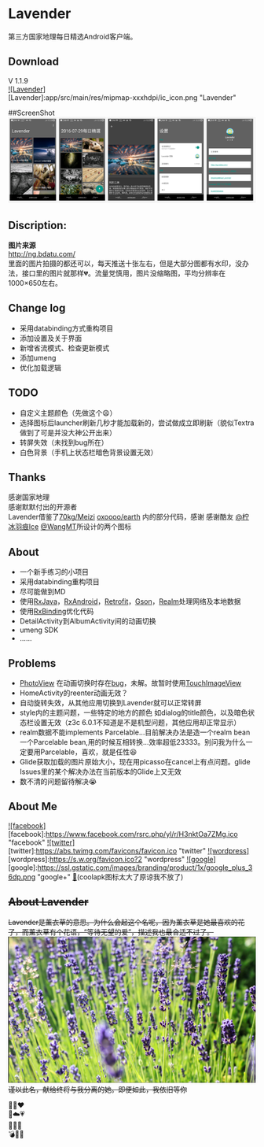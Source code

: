# Lavender
第三方国家地理每日精选Android客户端。


Download
--------
V 1.1.9  
[![Lavender]](app/Lavender.apk)  
[Lavender]:app/src/main/res/mipmap-xxxhdpi/ic_icon.png "Lavender"


##ScreenShot
![](screenshot/screenshot_v1.1.9.png)


Discription:
-----------------
**图片来源**  
http://ng.bdatu.com/  
里面的图片拍摄的都还可以，每天推送十张左右，但是大部分图都有水印，没办法，接口里的图片就那样:broken_heart:。流量党慎用，图片没缩略图，平均分辨率在1000×650左右。


Change log
----------
* 采用databinding方式重构项目
* 添加设置及关于界面
* 新增省流模式、检查更新模式
* 添加umeng
* 优化加载逻辑


TODO
----
* 自定义主题颜色（先做这个:weary:）
* 选择图标后launcher刷新几秒才能加载新的，尝试做成立即刷新（貌似Textra做到了可是并没大神公开出来）
* 转屏失效（未找到bug所在）
* 白色背景（手机上状态栏暗色背景设置无效）


Thanks
-----------------
感谢国家地理  
感谢默默付出的开源者  
Lavender借鉴了[70kg/Meizi](https://github.com/70kg/Meizi) [oxoooo/earth](https://github.com/oxoooo/earth) 内的部分代码，感谢
感谢酷友 [@柠冰羽痕Ice](http://www.coolapk.com/u/482620) [@WangMT](http://www.coolapk.com/u/413199)所设计的两个图标


About
-----
* 一个新手练习的小项目
* 采用databinding重构项目
* 尽可能做到MD
* 使用[RxJava](https://github.com/ReactiveX/RxJava)，[RxAndroid](https://github.com/ReactiveX/RxAndroid)，[Retrofit](https://github.com/square/retrofit)，[Gson](https://github.com/google/gson)，[Realm](https://github.com/realm/realm-java)处理网络及本地数据 
* 使用[RxBinding](https://github.com/JakeWharton/RxBinding)优化代码
* DetailActivity到AlbumActivity间的动画切换
* umeng SDK
* ......

Problems
--------
* [PhotoView](https://github.com/chrisbanes/PhotoView) 在动画切换时存在[bug](https://github.com/chrisbanes/PhotoView/issues/243)，未解。故暂时使用[TouchImageView](https://github.com/MikeOrtiz/TouchImageView)
* HomeActivity的reenter动画无效？
* 自动旋转失效，从其他应用切换到Lavender就可以正常转屏
* style内的主题问题，一些特定的地方的颜色 如dialog的title颜色，以及暗色状态栏设置无效（z3c 6.0.1不知道是不是机型问题，其他应用却正常显示）
* realm数据不能implements Parcelable...目前解决办法是造一个realm bean一个Parcelable bean,用的时候互相转换...效率超低23333。别问我为什么一定要用Parcelable，喜欢，就是任性:laughing:
* Glide获取加载的图片原始大小，现在用picasso在cancel上有点问题。glide Issues里的某个解决办法在当前版本的Glide上又无效
* 数不清的问题留待解决:sob:




About Me
--------
[![facebook]](https://www.facebook.com/profile.php?id=100008406013865)  
[facebook]:https://www.facebook.com/rsrc.php/yl/r/H3nktOa7ZMg.ico "facebook"
[![twitter]](https://twitter.com/ComtinueD)  
[twitter]:https://abs.twimg.com/favicons/favicon.ico "twitter"
[![wordpress]](http://danyang.party/wordpress/)  
[wordpress]:https://s.w.org/favicon.ico?2 "wordpress"
[![google]](https://plus.google.com/u/0/101425594566289316258/posts)  
[google]:https://ssl.gstatic.com/images/branding/product/1x/google_plus_36dp.png "google+"
[:frog:](http://www.coolapk.com/u/523253)(coolapk图标太大了原谅我不放了)


~~About Lavender~~
-----------------
~~Lavender是薰衣草的意思。为什么会起这个名呢，因为薰衣草是她最喜欢的花了，而薰衣草有个花语，“等待无望的爱”，描述我也最合适不过了。~~  
![](screenshot/Lavender.png)  
~~谨以此名，献给终将与我分离的她。即便如此，我依旧等你~~  
  
  
:blue_heart::purple_heart::heart:  
:yellow_heart::cloud::heartpulse:  
:sparkling_heart::revolving_hearts::two_hearts:  
:bomb::girl::poop: